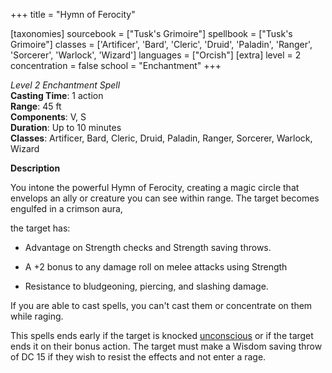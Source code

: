 +++
title = "Hymn of Ferocity"

[taxonomies]
sourcebook = ["Tusk's Grimoire"]
spellbook = ["Tusk's Grimoire"]
classes = ['Artificer', 'Bard', 'Cleric', 'Druid', 'Paladin', 'Ranger', 'Sorcerer', 'Warlock', 'Wizard']
languages = ["Orcish"]
[extra]
level = 2
concentration = false
school = "Enchantment"
+++

*Level 2 Enchantment Spell*  
**Casting Time**: 1 action  
**Range**: 45 ft  
**Components**: V, S  
**Duration**: Up to 10 minutes  
**Classes**: Artificer, Bard, Cleric, Druid, Paladin, Ranger, Sorcerer, Warlock, Wizard  

**Description**


You intone the powerful Hymn of Ferocity, creating a magic circle that envelops an ally or creature you can see within range. The target becomes engulfed in a crimson aura, 

the target has:



- Advantage on Strength checks and Strength saving throws.

- A +2 bonus to any damage roll on melee attacks using Strength

- Resistance to bludgeoning, piercing, and slashing damage.



If you are able to cast spells, you can't cast them or concentrate on them while raging.



 This spells ends early if the target is knocked [unconscious](https://2014.5e.tools/conditionsdiseases.html#unconscious_phb) or if the target ends it on their bonus action. The target must make a Wisdom saving throw of DC 15 if they wish to resist the effects and not enter a rage. 

 
